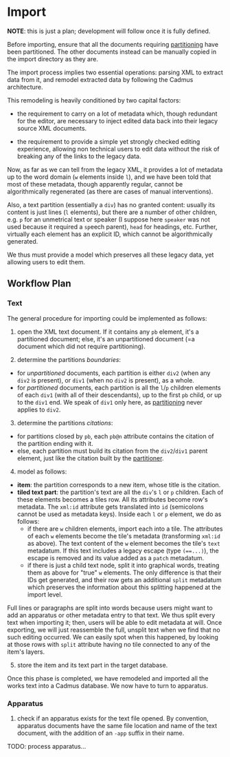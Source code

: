 # Import

**NOTE**: this is just a plan; development will follow once it is fully defined.

Before importing, ensure that all the documents requiring [partitioning](partition.md) have been partitioned. The other documents instead can be manually copied in the import directory as they are.

The import process implies two essential operations: parsing XML to extract data from it, and remodel extracted data by following the Cadmus architecture.

This remodeling is heavily conditioned by two capital factors:

- the requirement to carry on a lot of metadata which, though redundant for the editor, are necessary to inject edited data back into their legacy source XML documents.

- the requirement to provide a simple yet strongly checked editing experience, allowing non technical users to edit data without the risk of breaking any of the links to the legacy data.

Now, as far as we can tell from the legacy XML, it provides a lot of metadata up to the word domain (`w` elements inside `l`), and we have been told that most of these metadata, though apparently regular, cannot be algorithmically regenerated (as there are cases of manual interventions).

Also, a text partition (essentially a `div`) has no granted content: usually its content is just lines (`l` elements), but there are a number of other children, e.g. `p` for an unmetrical text or speaker (I suppose here `speaker` was not used because it required a `sp`eech parent), `head` for headings, etc. Further, virtually each element has an explicit ID, which cannot be algorithmically generated.

We thus must provide a model which preserves all these legacy data, yet allowing users to edit them.

## Workflow Plan

### Text

The general procedure for importing could be implemented as follows:

1. open the XML text document. If it contains any `pb` element, it's a partitioned document; else, it's an unpartitioned document (=a document which did not require partitioning).

2. determine the partitions *boundaries*:

- for *unpartitioned* documents, each partition is either `div2` (when any `div2` is present), or `div1` (when no `div2` is present), as a whole.
- for *partitioned* documents, each partition is all the `l`/`p` children elements of each `div1` (with all of their descendants), up to the first `pb` child, or up to the `div1` end. We speak of `div1` only here, as [partitioning](partition.md) never applies to `div2`.

3. determine the partitions *citations*:

- for partitions closed by `pb`, each `pb@n` attribute contains the citation of the partition ending with it.
- else, each partition must build its citation from the `div2`/`div1` parent element, just like the citation built by the [partitioner](partition.md).

4. model as follows:

- **item**: the partition corresponds to a new item, whose title is the citation.
- **tiled text part**: the partition's text are all the `div`'s `l` or `p` children. Each of these elements becomes a tiles row. All its attributes become row's metadata. The `xml:id` attribute gets translated into `id` (semicolons cannot be used as metadata keys). Inside each `l` or `p` element, we do as follows:
  - if there are `w` children elements, import each into a tile. The attributes of each `w` elements become the tile's metadata (transforming `xml:id` as above). The text content of the `w` element becomes the tile's `text` metadatum. If this text includes a legacy escape (type `(==...)`), the escape is removed and its value added as a `patch` metadatum.
  - if there is just a child text node, split it into graphical words, treating them as above for "true" `w` elements. The only difference is that their IDs get generated, and their row gets an additional `split` metadatum which preserves the information about this splitting happened at the import level.

Full lines or paragraphs are split into words because users might want to add an apparatus or other metadata entry to that text. We thus split every text when importing it; then, users will be able to edit metadata at will. Once exporting, we will just reassemble the full, unsplit text when we find that no such editing occurred. We can easily spot when this happened, by looking at those rows with `split` attribute having no tile connected to any of the item's layers.

5. store the item and its text part in the target database.

Once this phase is completed, we have remodeled and imported all the works text into a Cadmus database. We now have to turn to apparatus.

### Apparatus

1. check if an apparatus exists for the text file opened. By convention, apparatus documents have the same file location and name of the text document, with the addition of an `-app` suffix in their name.

TODO: process apparatus...
